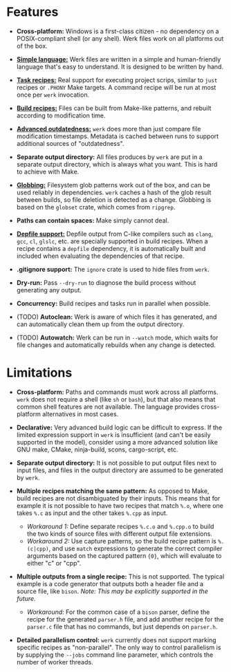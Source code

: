 # Features

- **Cross-platform:** Windows is a first-class citizen - no dependency on a
  POSIX-compliant shell (or any shell). Werk files work on all platforms out of
  the box.

- **[Simple language:](./language.md)** Werk files are written in a simple and
  human-friendly language that's easy to understand. It is designed to be
  written by hand.

- **[Task recipes:](./task_recipes.md)** Real support for executing project
  scrips, similar to `just` recipes or `.PHONY` Make targets. A command recipe
  will be run at most once per `werk` invocation.

- **[Build recipes:](./build_recipes.md)** Files can be built from Make-like
  patterns, and rebuilt according to modification time.

- **[Advanced outdatedness:](./outdatedness.md)** `werk` does more than just
  compare file modification timestamps. Metadata is cached between runs to
  support additional sources of "outdatedness".

- **Separate output directory:** All files produces by `werk` are put in a
  separate output directory, which is always what you want. This is hard to
  achieve with Make.

- **[Globbing:](./language/operations.md#glob)** Filesystem glob patterns work
  out of the box, and can be used reliably in dependencies. `werk` caches a hash
  of the glob result between builds, so file deletion is detected as a change.
  Globbing is based on the `globset` crate, which comes from `ripgrep`.

- **Paths can contain spaces:** Make simply cannot deal.

- **[Depfile support:](./depfile_support.md)** Depfile output from C-like
  compilers such as `clang`, `gcc`, `cl`, `glslc`, etc. are specially supported
  in build recipes. When a recipe contains a `depfile` dependency, it is
  automatically built and included when evaluating the dependencies of that
  recipe.

- **.gitignore support:** The `ignore` crate is used to hide files from `werk`.

- **Dry-run:** Pass `--dry-run` to diagnose the build process without generating
  any output.

- **Concurrency:** Build recipes and tasks run in parallel when possible.

- (TODO) **Autoclean:** Werk is aware of which files it has generated, and can
  automatically clean them up from the output directory.

- (TODO) **Autowatch:** Werk can be run in `--watch` mode, which waits for file
  changes and automatically rebuilds when any change is detected.

# Limitations

- **Cross-platform:** Paths and commands must work across all platforms. `werk`
  does not require a shell (like `sh` or `bash`), but that also means that
  common shell features are not available. The language provides cross-platform
  alternatives in most cases.

- **Declarative:** Very advanced build logic can be difficult to express. If the
  limited expression support in `werk` is insufficient (and can't be easily
  supported in the model), consider using a more advanced solution like GNU
  make, CMake, ninja-build, scons, cargo-script, etc.

- **Separate output directory:** It is not possible to put output files next to
  input files, and files in the output directory are assumed to be generated by
  `werk`.

- **Multiple recipes matching the same pattern:** As opposed to Make, build
  recipes are not disambiguated by their inputs. This means that for example it
  is not possible to have two recipes that match `%.o`, where one takes `%.c` as
  input and the other takes `%.cpp` as input.
  - *Workaround 1:* Define separate recipes `%.c.o` and `%.cpp.o` to build the two
    kinds of source files with different output file extensions.
  - *Workaround 2:* Use capture patterns, so the build recipe pattern is
    `%.(c|cpp)`, and use `match` expressions to generate the correct compiler
    arguments based on the captured pattern `{0}`, which will evaluate to either
    "c" or "cpp".

- **Multiple outputs from a single recipe:** This is not supported. The typical
  example is a code generator that outputs both a header file and a source file,
  like `bison`. *Note: This may be explicitly supported in the future.*
  - *Workaround:* For the common case of a `bison` parser, define the recipe for
    the generated `parser.h` file, and add another recipe for the `parser.c`
    file that has no commands, but just depends on `parser.h`.

- **Detailed parallelism control:**  `werk` currently does not support marking
  specific recipes as "non-parallel". The only way to control parallelism is by
  supplying the `--jobs` command line parameter, which controls the number of
  worker threads.
